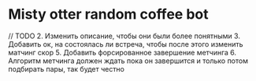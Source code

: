 # Misty otter random coffee bot

// TODO
2. Изменить описание, чтобы они были более понятными
3. Добавить ок, на состоялась ли встреча, чтобы после этого изменить матчинг скор
5. Добавить форсированное завершение метчинга
6. Алгоритм метчинга должен ждать пока он завершится и только потом подбирать пары, так будет честно
<!-- 7. Не работает лукап пользователей -->